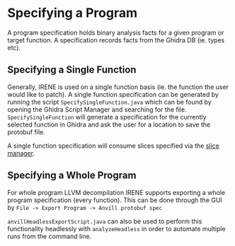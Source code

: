 # Specifying a Program

A program specification holds binary analysis facts for a given program or target function. A specification records facts from the Ghidra DB (ie. types etc).

## Specifying a Single Function

Generally, IRENE is used on a single function basis (ie. the function the user would like to patch). A single function specification can be generated by running the script `SpecifySingleFunction.java` which can be found by opening the Ghidra Script Manager and searching for the file. `SpecifySingleFunction` will generate a specification for the currently selected function in Ghidra and ask the user for a location to save the protobuf file.

A single function specification will consume slices specified via the [slice manager](slicing.md).

## Specifying a Whole Program

For whole program LLVM decompilation IRENE supports exporting a whole program specification (every function). This can be done through the GUI by `File -> Export Program -> Anvill protobuf spec`

`anvillHeadlessExportScript.java` can also be used to perform this functionality headlessly with `analyzeHeadless` in order to automate multiple runs from the command line.